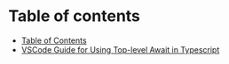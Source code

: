 # Table of contents

* [Table of Contents](README.md)
* [VSCode Guide for Using Top-level Await in Typescript](vscode-guide-for-using-top-level-await-in-typescript.md)

